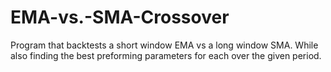 # EMA-vs.-SMA-Crossover
Program that backtests a short window EMA vs a long window SMA. While also finding the best preforming parameters for each over the given period.
